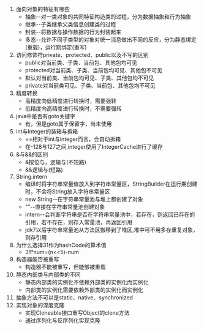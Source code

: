 1. 面向对象的特征有哪些
    * 抽象--对一类对象的共同特征构造类的过程，分为数据抽象和行为抽象
    * 继承--子类继承父类信息创建类的过程
    * 封装--将数据与操作数据的行为封装起来
    * 多态--允许不同子类型的对象对统一消息做出不同的反应，分为静态绑定(重载)，运行期绑定(重写)
2. 访问修饰符private、protected、public以及不写的区别
    * public对当前类、子类、当前包、其他包均可见
    * protected对当前类、子类、当前包均可见、其他包不可见
    * 默认对当前类、当前包均可见、子类、其他包均不可见
    * private对当前类可见、子类、当前包、其他包均不可见
3. 精度转换
    * 高精度向低精度进行转换时，需要强转
    * 低精度向高精度进行转换时，不需要强转
4. java中是否有goto关键字
    * 有，但是goto属于保留字，尚未使用
5. int与Integer的装箱与拆箱
    * ==相对于int与integer而言，会自动拆箱
    * 在-128与127之间,integer使用了IntegerCache进行了缓存
6. &与&&的区别
    * &按位与，逻辑与(不短路)
    * &&逻辑与(短路)
7. String.intern
    * 编译时将字符串常量值放入到字符串常量区，StringBuilder在运行期创建时，不会将String放入字符串常量区
    * new String--在字符串常量池与堆上都创建了对象
    * ""--直接在字符串常量池创建对象
    * intern--会判断字符串是否在字符串常量池中，若存在，则返回已存在的引用，若不存在，则存入常量池，再返回引用
    * jdk7以后字符串常量池从方法区搬移到了堆区,堆中可不用多存重复对象，则存引用
8. 为什么选择31作为hashCode的算术值
    * 31*num=(n<<5)-num
9. 构造器能否被重写
    * 构造器不能被重写，但能够被重载
10. 静态内部类与内部类的不同
    * 静态内部类的实例化不依赖外部类的实例化而实例化
    * 内部类的实例化需要依赖外部类的实例化而实例化
11. 抽象方法不可以是static、native、synchronized
12. 实现对象的深度克隆
    * 实现Cloneable接口重写Object的clone方法
    * 通过序列化与反序列化实现克隆